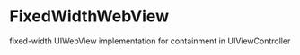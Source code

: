 FixedWidthWebView
=================

fixed-width UIWebView implementation for containment in UIViewController